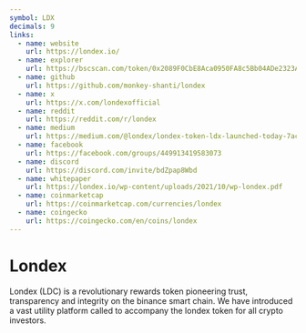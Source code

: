 ```yaml
---
symbol: LDX
decimals: 9
links:
  - name: website
    url: https://londex.io/
  - name: explorer
    url: https://bscscan.com/token/0x2089F0CbE8Aca0950FA8c5Bb04ADe2323AEE832F
  - name: github
    url: https://github.com/monkey-shanti/londex
  - name: x
    url: https://x.com/londexofficial
  - name: reddit
    url: https://reddit.com/r/londex
  - name: medium
    url: https://medium.com/@londex/londex-token-ldx-launched-today-7acf5d4968a5
  - name: facebook
    url: https://facebook.com/groups/449913419583073
  - name: discord
    url: https://discord.com/invite/bdZpap8Wbd
  - name: whitepaper
    url: https://londex.io/wp-content/uploads/2021/10/wp-londex.pdf
  - name: coinmarketcap
    url: https://coinmarketcap.com/currencies/londex
  - name: coingecko
    url: https://coingecko.com/en/coins/londex
---
```


# Londex

Londex (LDC) is a revolutionary rewards token pioneering trust, transparency and integrity on the binance smart chain. We have introduced a vast utility platform called to accompany the londex token for all crypto investors.
